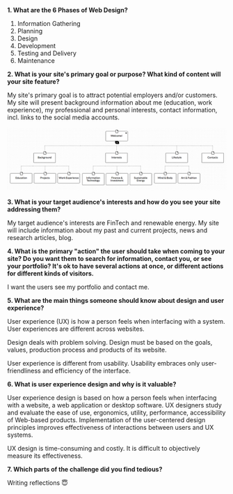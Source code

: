 **1. What are the 6 Phases of Web Design?**		
 		
 1. Information Gathering		
 2. Planning		
 3. Design		
 4. Development		
 5. Testing and Delivery		
 6. Maintenance		
 		
 **2. What is your site's primary goal or purpose? What kind of content will your site feature?**		
 	
 My site's primary goal is to attract potential employers and/or customers. My site will present background information about me (education, work experience), my professional and personal interests, contact information, incl. links to the social media accounts.		
 	
 ![My Site Map](/phase-0/week-2/imgs/sitemap.png)
 	
 **3. What is your target audience's interests and how do you see your site addressing them?**		
 	
 My target audience's interests are FinTech and renewable energy. My site will include information about my past and current projects, news and research articles, blog. 		
 	
 **4. What is the primary "action" the user should take when coming to your site? Do you want them to search for information, contact you, or see your portfolio? It's ok to have several actions at once, or different actions for different kinds of visitors.**		
 	
 I want the users see my portfolio and contact me.		
 	
 **5. What are the main things someone should know about design and user experience?**		
 		
 User experience (UX) is how a person feels when interfacing with a system. User experiences are different across websites.	

 Design deals with problem solving. Design must be based on the goals, values, production process and products of its website.

 User experience is different from usability. Usability embraces only user-friendliness and efficiency of the interface.		
 	
 **6. What is user experience design and why is it valuable?**		
 	
 User experience design is based on how a person feels when interfacing with a website, a web application or desktop software. UX designers study and evaluate the ease of use, ergonomics, utility, performance, accessibility of Web-based products. Implementation of the user-centered design principles improves effectiveness of interactions between users and UX systems.		
 	
 UX design is time-consuming and costly. It is difficult to objectively measure its effectiveness.		
  		
 **7. Which parts of the challenge did you find tedious?**		
 	
 Writing reflections :innocent: